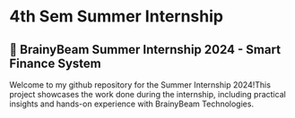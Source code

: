 # 4th Sem Summer Internship
## 🌟 BrainyBeam Summer Internship 2024 - Smart Finance System
Welcome to my github repository for the Summer Internship 2024!This project showcases the work done during the internship, including practical insights and hands-on experience with BrainyBeam Technologies.

